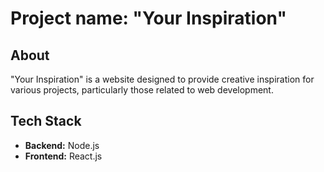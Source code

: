 # Project name: "Your Inspiration"

## About

"Your Inspiration" is a website designed to provide creative inspiration for various projects, particularly those related to web development.

## Tech Stack

-   **Backend:** Node.js
-   **Frontend:** React.js
